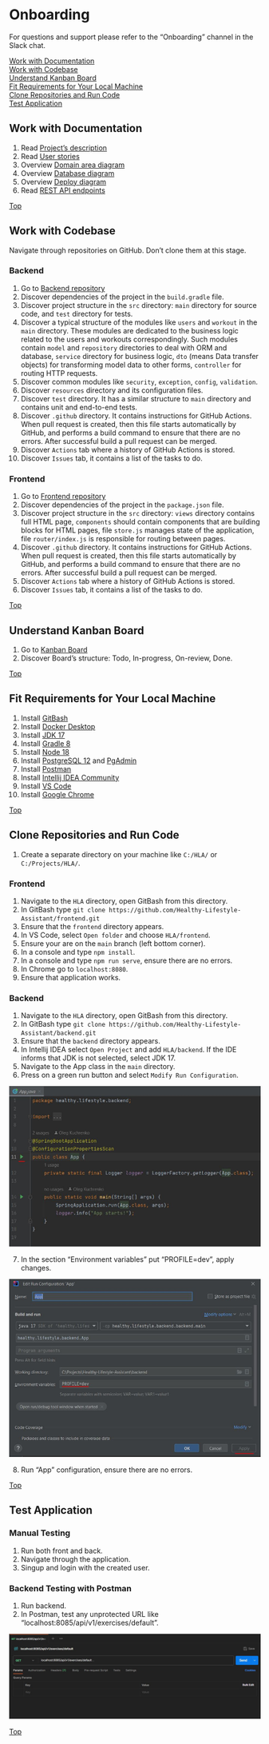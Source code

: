 # Onboarding

For questions and support please refer to the “Onboarding” channel in the Slack chat.

[Work with Documentation](#work-with-documentation)  
[Work with Codebase](#work-with-codebase)  
[Understand Kanban Board](#understand-kanban-board)  
[Fit Requirements for Your Local Machine](#fit-requirements-for-your-local-machine)  
[Clone Repositories and Run Code](#clone-repositories-and-run-code)  
[Test Application](#test-application)  


## Work with Documentation

1. Read [Project’s description](https://github.com/Healthy-Lifestyle-Assistant/docs/blob/main/README.md)
1. Read [User stories](https://github.com/Healthy-Lifestyle-Assistant/docs/tree/main/User-Stories)
1. Overview [Domain area diagram](https://github.com/Healthy-Lifestyle-Assistant/docs/blob/main/Diagrams/Domain-Diagram.md)
1. Overview [Database diagram](https://github.com/Healthy-Lifestyle-Assistant/docs/blob/main/Diagrams/Database-Diagram.md)
1. Overview [Deploy diagram](https://github.com/Healthy-Lifestyle-Assistant/docs/blob/main/Diagrams/Deploy-Diagram.md)
1. Read [REST API endpoints](https://github.com/Healthy-Lifestyle-Assistant/docs/tree/main/REST-API)

[Top](#onboarding)


## Work with Codebase

Navigate through repositories on GitHub. Don’t clone them at this stage.

### Backend

1. Go to [Backend repository](https://github.com/Healthy-Lifestyle-Assistant/backend) 
1. Discover dependencies of the project in the `build.gradle` file.
1. Discover project structure in the `src` directory: `main` directory for source code, and `test` directory for tests.
1. Discover a typical structure of the modules like `users` and `workout` in the `main` directory. These modules are dedicated to the business logic related to the users and workouts correspondingly. Such modules contain `model` and `repository` directories to deal with ORM and database, `service` directory for business logic, `dto` (means Data transfer objects) for transforming model data to other forms, `controller` for routing HTTP requests.
1. Discover common modules like `security`, `exception`, `config`, `validation`.
1. Discover `resources` directory and its configuration files.
1. Discover `test` directory. It has a similar structure to `main` directory and contains unit and end-to-end tests.
1. Discover `.github` directory. It contains instructions for GitHub Actions. When pull request is created, then this file starts automatically by GitHub, and performs a build command to ensure that there are no errors. After successful build a pull request can be merged.
1. Discover `Actions` tab where a history of GitHub Actions is stored.
1. Discover `Issues` tab, it contains a list of the tasks to do.

### Frontend

1. Go to [Frontend repository](https://github.com/Healthy-Lifestyle-Assistant/frontend)
1. Discover dependencies of the project in the `package.json` file.
1. Discover project structure in the `src` directory: `views` directory contains full HTML page, `components` should contain components that are building blocks for HTML pages, file `store.js` manages state of the application, file `router/index.js` is responsible for routing between pages.
1. Discover `.github` directory. It contains instructions for GitHub Actions. When pull request is created, then this file starts automatically by GitHub, and performs a build command to ensure that there are no errors. After successful build a pull request can be merged.
1. Discover `Actions` tab where a history of GitHub Actions is stored.
1. Discover `Issues` tab, it contains a list of the tasks to do.

[Top](#onboarding)


## Understand Kanban Board
1. Go to [Kanban Board](https://github.com/orgs/Healthy-Lifestyle-Assistant/projects/1)
1. Discover Board’s structure: Todo, In-progress, On-review, Done.

[Top](#onboarding)


## Fit Requirements for Your Local Machine

1. Install [GitBash](https://git-scm.com/downloads)
1. Install [Docker Desktop](https://docs.docker.com/desktop/install/windows-install/)
1. Install [JDK 17](https://www.oracle.com/java/technologies/javase/jdk17-archive-downloads.html) 
1. Install [Gradle 8](https://docs.gradle.org/current/userguide/installation.html) 
1. Install [Node 18](https://nodejs.org/en/download)
1. Install [PostgreSQL 12](https://www.postgresql.org/download/) and [PgAdmin](https://www.pgadmin.org/download/)
1. Install [Postman](https://www.postman.com/downloads/)
1. Install [Intellij IDEA Community](https://www.jetbrains.com/idea/download)
1. Install [VS Code](https://code.visualstudio.com/download)
1. Install [Google Chrome](https://www.google.com/chrome/)

[Top](#onboarding)


## Clone Repositories and Run Code

1. Create a separate directory on your machine like `C:/HLA/` or `C:/Projects/HLA/`.

### Frontend

1. Navigate to the `HLA` directory, open GitBash from this directory.
1. In GitBash type `git clone https://github.com/Healthy-Lifestyle-Assistant/frontend.git`
1. Ensure that the `frontend` directory appears.
1. In VS Code, select `Open folder` and choose `HLA/frontend`.
1. Ensure your are on the `main` branch (left bottom corner).
1. In a console and type `npm install`.
1. In a console and type `npm run serve`, ensure there are no errors.
1. In Chrome go to `localhost:8080`.
1. Ensure that application works.

### Backend

1. Navigate to the `HLA` directory, open GitBash from this directory.
1. In GitBash type `git clone https://github.com/Healthy-Lifestyle-Assistant/backend.git`
1. Ensure that the `backend` directory appears.
1. In Intellij IDEA select `Open Project` and add `HLA/backend`. If the IDE informs that JDK is not selected, select JDK 17.
1. Navigate to the App class in the `main` directory.
1. Press on a green run button and select `Modify Run Configuration`.

![App Class](./img/app-class.JPG)

7. In the section “Environment variables” put “PROFILE=dev”, apply changes.

![Run Configuration](./img/run-configuration.JPG)

8. Run “App” configuration, ensure there are no errors.

[Top](#onboarding)


## Test Application

### Manual Testing

1. Run both front and back.
1. Navigate through the application.
1. Singup and login with the created user.

### Backend Testing with Postman

1. Run backend.
1. In Postman, test any unprotected URL like “localhost:8085/api/v1/exercises/default”.

![Postman](./img/postman.JPG)

[Top](#onboarding)
